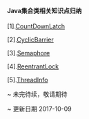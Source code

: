 #### Java集合类相关知识点归纳

[1].[CountDownLatch](./CountDownLatch.md)

[2].[CyclicBarrier](./CyclicBarrier.md)

[3].[Semaphore](./Semaphore.md)

[4].[ReentrantLock](./ReentrantLock.md)

[5].[ThreadInfo](./ThreadInfo.md)


~ 未完待续，敬请期待

~ 更新日期 2017-10-09
